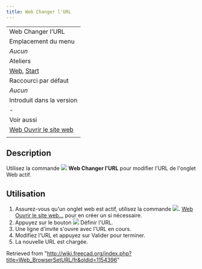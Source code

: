 ```yaml
---
title: Web Changer l'URL
---
```

|  |
| --- |
| Web Changer l'URL |
| Emplacement du menu |
| *Aucun* |
| Ateliers |
| [Web](/Web_Workbench/fr "Web Workbench/fr"), [Start](/Start_Workbench/fr "Start Workbench/fr") |
| Raccourci par défaut |
| *Aucun* |
| Introduit dans la version |
| - |
| Voir aussi |
| [Web Ouvrir le site web](/Web_OpenWebsite/fr "Web OpenWebsite/fr") |
|  |

## Description

Utilisez la commande ![](/images/Web_BrowserSetURL.svg) **Web Changer l'URL** pour modifier l'URL de l'onglet Web actif.

## Utilisation

1. Assurez-vous qu'un onglet web est actif, utilisez la commande ![](/images/Web_OpenWebsite.svg). [Web Ouvrir le site web...](/Web_OpenWebsite/fr "Web OpenWebsite/fr") pour en créer un si nécessaire.
2. Appuyez sur le bouton ![](/images/Web_BrowserSetURL.svg) Définir l'URL.
3. Une ligne d'invite s'ouvre avec l'URL en cours.
4. Modifiez l'URL et appuyez sur Valider pour terminer.
5. La nouvelle URL est chargée.

Retrieved from "<http://wiki.freecad.org/index.php?title=Web_BrowserSetURL/fr&oldid=1154396>"